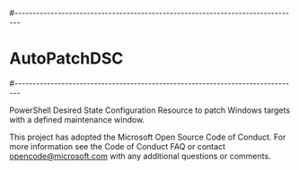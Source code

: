 #-------------------------------------------------------------------------------
# AutoPatchDSC
#-------------------------------------------------------------------------------

PowerShell Desired State Configuration Resource to patch Windows targets with a
defined maintenance window.

This project has adopted the Microsoft Open Source Code of Conduct.
For more information see the Code of Conduct FAQ or contact
opencode@microsoft.com with any additional questions or comments.
